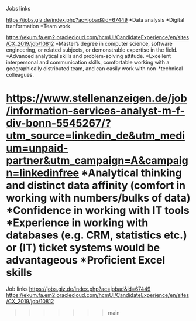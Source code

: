 
Jobs links

https://jobs.giz.de/index.php?ac=jobad&id=67449 
*Data analysis
*Digital tranformation
*Team work

https://ekum.fa.em2.oraclecloud.com/hcmUI/CandidateExperience/en/sites/CX_2019/job/10812
*Master’s degree in computer science, software engineering, or related subjects, or demonstrable expertise in the field.
*Advanced analytical skills and problem-solving attitude.
*Excellent interpersonal and communication skills, comfortable working with a geographically distributed team, and can easily work with non-*technical colleagues.


https://www.stellenanzeigen.de/job/information-services-analyst-m-f-div-bonn-5545267/?utm_source=linkedin_de&utm_medium=unpaid-partner&utm_campaign=A&campaign=linkedinfree
*Analytical thinking and distinct data affinity (comfort in working with numbers/bulks of data)
*Confidence in working with IT tools
*Experience in working with databases (e.g. CRM, statistics etc.) or (IT) ticket systems would be advantageous
*Proficient Excel skills
=======
Job links
https://jobs.giz.de/index.php?ac=jobad&id=67449
https://ekum.fa.em2.oraclecloud.com/hcmUI/CandidateExperience/en/sites/CX_2019/job/10812
>>>>>>> main
